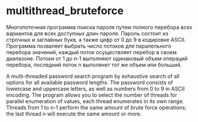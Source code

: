 # multithread_bruteforce

Многопоточная программа поиска пароля путем полного перебора всех вариантов для всех доступных длин пароля. Пароль состоит из строчных и заглавных букв, а также цифр от 0 до 9 в кодировке ASCII. Программа позваляет выбрать число потоков для паралельного перебора значений, каждый поток осуществляет перебор в своем диапазоне. Потоки от 1 до n-1 выполняют одинаковый объем операций перебора, последний поток n выполянет тот же объем или больший.

A multi-threaded password search program by exhaustive search of all options for all available password lengths. The password consists of lowercase and uppercase letters, as well as numbers from 0 to 9 in ASCII encoding. The program allows you to select the number of threads for parallel enumeration of values, each thread enumerates in its own range. Threads from 1 to n-1 perform the same amount of brute force operations; the last thread n will execute the same amount or more.
